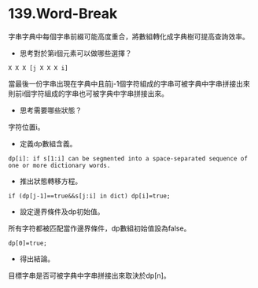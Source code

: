 # 139.Word-Break

字串字典中每個字串前綴可能高度重合，將數組轉化成字典樹可提高查詢效率。

- 思考對於第i個元素可以做哪些選擇？

```
X X X [j X X X i]
```

當最後一份字串出現在字典中且前j-1個字符組成的字串可被字典中字串拼接出來則前i個字符組成的字串也可被字典中字串拼接出來。

- 思考需要哪些狀態？

字符位置i。

- 定義dp數組含義。

```
dp[i]: if s[1:i] can be segmented into a space-separated sequence of one or more dictionary words.
```

- 推出狀態轉移方程。

```
if (dp[j-1]==true&&s[j:i] in dict) dp[i]=true;
```

- 設定邊界條件及dp初始值。

所有字符都被匹配當作邊界條件，dp數組初始值設為false。

```
dp[0]=true;
```

- 得出結論。

目標字串是否可被字典中字串拼接出來取決於dp[n]。
